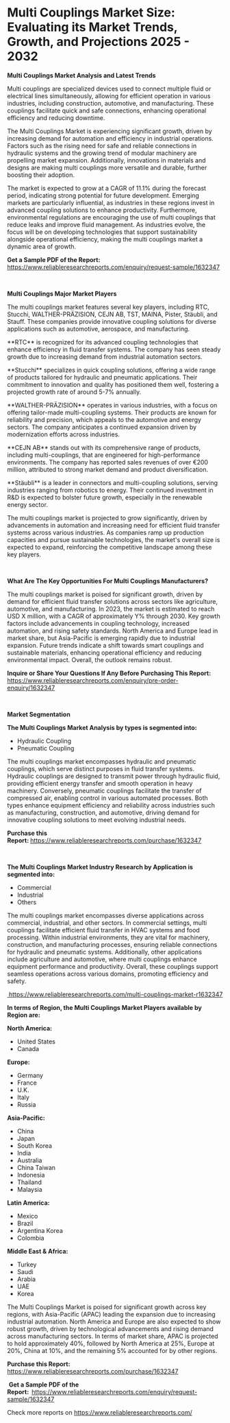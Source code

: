 <p><h1>Multi Couplings Market Size: Evaluating its Market Trends, Growth, and Projections 2025 - 2032</h1></p><p><strong>Multi Couplings Market Analysis and Latest Trends</strong></p>
<p><p>Multi couplings are specialized devices used to connect multiple fluid or electrical lines simultaneously, allowing for efficient operation in various industries, including construction, automotive, and manufacturing. These couplings facilitate quick and safe connections, enhancing operational efficiency and reducing downtime.</p><p>The Multi Couplings Market is experiencing significant growth, driven by increasing demand for automation and efficiency in industrial operations. Factors such as the rising need for safe and reliable connections in hydraulic systems and the growing trend of modular machinery are propelling market expansion. Additionally, innovations in materials and designs are making multi couplings more versatile and durable, further boosting their adoption.</p><p>The market is expected to grow at a CAGR of 11.1% during the forecast period, indicating strong potential for future development. Emerging markets are particularly influential, as industries in these regions invest in advanced coupling solutions to enhance productivity. Furthermore, environmental regulations are encouraging the use of multi couplings that reduce leaks and improve fluid management. As industries evolve, the focus will be on developing technologies that support sustainability alongside operational efficiency, making the multi couplings market a dynamic area of growth.</p></p>
<p><strong>Get a Sample PDF of the Report:&nbsp;</strong> <a href="https://www.reliableresearchreports.com/enquiry/request-sample/1632347?utm_campaign=2219&utm_medium=2&utm_source=Github&utm_content=ia&utm_term=10042025&utm_id=multi-couplings">https://www.reliableresearchreports.com/enquiry/request-sample/1632347</a></p>
<p>&nbsp;</p>
<p><strong>Multi Couplings Major Market Players</strong></p>
<p><p>The multi couplings market features several key players, including RTC, Stucchi, WALTHER-PRÄZISION, CEJN AB, TST, MAINA, Pister, Stäubli, and Stauff. These companies provide innovative coupling solutions for diverse applications such as automotive, aerospace, and manufacturing.</p><p>**RTC** is recognized for its advanced coupling technologies that enhance efficiency in fluid transfer systems. The company has seen steady growth due to increasing demand from industrial automation sectors. </p><p>**Stucchi** specializes in quick coupling solutions, offering a wide range of products tailored for hydraulic and pneumatic applications. Their commitment to innovation and quality has positioned them well, fostering a projected growth rate of around 5-7% annually.</p><p>**WALTHER-PRÄZISION** operates in various industries, with a focus on offering tailor-made multi-coupling systems. Their products are known for reliability and precision, which appeals to the automotive and energy sectors. The company anticipates a continued expansion driven by modernization efforts across industries.</p><p>**CEJN AB** stands out with its comprehensive range of products, including multi-couplings, that are engineered for high-performance environments. The company has reported sales revenues of over €200 million, attributed to strong market demand and product diversification.</p><p>**Stäubli** is a leader in connectors and multi-coupling solutions, serving industries ranging from robotics to energy. Their continued investment in R&D is expected to bolster future growth, especially in the renewable energy sector.</p><p>The multi couplings market is projected to grow significantly, driven by advancements in automation and increasing need for efficient fluid transfer systems across various industries. As companies ramp up production capacities and pursue sustainable technologies, the market's overall size is expected to expand, reinforcing the competitive landscape among these key players.</p></p>
<p>&nbsp;</p>
<p><strong>What Are The Key Opportunities For Multi Couplings Manufacturers?</strong></p>
<p><p>The multi couplings market is poised for significant growth, driven by demand for efficient fluid transfer solutions across sectors like agriculture, automotive, and manufacturing. In 2023, the market is estimated to reach USD X million, with a CAGR of approximately Y% through 2030. Key growth factors include advancements in coupling technology, increased automation, and rising safety standards. North America and Europe lead in market share, but Asia-Pacific is emerging rapidly due to industrial expansion. Future trends indicate a shift towards smart couplings and sustainable materials, enhancing operational efficiency and reducing environmental impact. Overall, the outlook remains robust.</p></p>
<p><strong>Inquire or Share Your Questions If Any Before Purchasing This Report:</strong> <a href="https://www.reliableresearchreports.com/enquiry/pre-order-enquiry/1632347?utm_campaign=2219&utm_medium=2&utm_source=Github&utm_content=ia&utm_term=10042025&utm_id=multi-couplings">https://www.reliableresearchreports.com/enquiry/pre-order-enquiry/1632347</a></p>
<p>&nbsp;</p>
<p><strong>Market Segmentation</strong></p>
<p><strong>The Multi Couplings Market Analysis by types is segmented into:</strong></p>
<p><ul><li>Hydraulic Coupling</li><li>Pneumatic Coupling</li></ul></p>
<p><p>The multi couplings market encompasses hydraulic and pneumatic couplings, which serve distinct purposes in fluid transfer systems. Hydraulic couplings are designed to transmit power through hydraulic fluid, providing efficient energy transfer and smooth operation in heavy machinery. Conversely, pneumatic couplings facilitate the transfer of compressed air, enabling control in various automated processes. Both types enhance equipment efficiency and reliability across industries such as manufacturing, construction, and automotive, driving demand for innovative coupling solutions to meet evolving industrial needs.</p></p>
<p><strong>Purchase this Report:&nbsp;</strong><a href="https://www.reliableresearchreports.com/purchase/1632347?utm_campaign=2219&utm_medium=2&utm_source=Github&utm_content=ia&utm_term=10042025&utm_id=multi-couplings">https://www.reliableresearchreports.com/purchase/1632347</a></p>
<p>&nbsp;</p>
<p><strong>The Multi Couplings Market Industry Research by Application is segmented into:</strong></p>
<p><ul><li>Commercial</li><li>Industrial</li><li>Others</li></ul></p>
<p><p>The multi couplings market encompasses diverse applications across commercial, industrial, and other sectors. In commercial settings, multi couplings facilitate efficient fluid transfer in HVAC systems and food processing. Within industrial environments, they are vital for machinery, construction, and manufacturing processes, ensuring reliable connections for hydraulic and pneumatic systems. Additionally, other applications include agriculture and automotive, where multi couplings enhance equipment performance and productivity. Overall, these couplings support seamless operations across various domains, promoting efficiency and safety.</p></p>
<p><a href="https://www.reliableresearchreports.com/multi-couplings-market-r1632347?utm_campaign=2219&utm_medium=2&utm_source=Github&utm_content=ia&utm_term=10042025&utm_id=multi-couplings">&nbsp;https://www.reliableresearchreports.com/multi-couplings-market-r1632347</a></p>
<p><strong>In terms of Region, the Multi Couplings Market Players available by Region are:</strong></p>
<p>
    <p> <strong> North America: </strong>
        <ul>
            <li>United States</li>
            <li>Canada</li>
        </ul>
        </p> 
    <p> <strong> Europe: </strong>
        <ul>
            <li>Germany</li>
            <li>France</li>
            <li>U.K.</li>
            <li>Italy</li>
            <li>Russia</li>
        </ul>
        </p> 
    <p> <strong> Asia-Pacific: </strong>
        <ul>
            <li>China</li>
            <li>Japan</li>
            <li>South Korea</li>
            <li>India</li>
            <li>Australia</li>
            <li>China Taiwan</li>
            <li>Indonesia</li>
            <li>Thailand</li>
            <li>Malaysia</li>
        </ul>
        </p> 
    <p> <strong> Latin America: </strong>
        <ul>
            <li>Mexico</li>
            <li>Brazil</li>
            <li>Argentina Korea</li>
            <li>Colombia</li>
        </ul>
        </p> 
    <p> <strong> Middle East & Africa: </strong>
        <ul>
            <li>Turkey</li>
            <li>Saudi</li>
            <li>Arabia</li>
            <li>UAE</li>
            <li>Korea</li>
        </ul>
    </p>
    </p>
<p><p>The Multi Couplings Market is poised for significant growth across key regions, with Asia-Pacific (APAC) leading the expansion due to increasing industrial automation. North America and Europe are also expected to show robust growth, driven by technological advancements and rising demand across manufacturing sectors. In terms of market share, APAC is projected to hold approximately 40%, followed by North America at 25%, Europe at 20%, China at 10%, and the remaining 5% accounted for by other regions.</p></p>
<p><strong>Purchase this Report: </strong><a href="https://www.reliableresearchreports.com/purchase/1632347?utm_campaign=2219&utm_medium=2&utm_source=Github&utm_content=ia&utm_term=10042025&utm_id=multi-couplings">https://www.reliableresearchreports.com/purchase/1632347</a></p>
<p>&nbsp;<strong>Get a Sample PDF of the Report:&nbsp;&nbsp;</strong><a href="https://www.reliableresearchreports.com/enquiry/request-sample/1632347?utm_campaign=2219&utm_medium=2&utm_source=Github&utm_content=ia&utm_term=10042025&utm_id=multi-couplings">https://www.reliableresearchreports.com/enquiry/request-sample/1632347</a></p>
<p><strong></strong></p>
<p>Check more reports on <a href="https://www.reliableresearchreports.com/?utm_campaign=2219&utm_medium=2&utm_source=Github&utm_content=ia&utm_term=10042025&utm_id=multi-couplings">https://www.reliableresearchreports.com/</a></p>